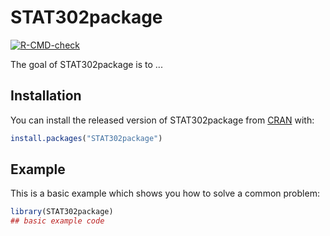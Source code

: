 
# STAT302package

<!-- badges: start -->
[![R-CMD-check](https://github.com/eunicezh/STAT302package/workflows/R-CMD-check/badge.svg)](https://github.com/eunicezh/STAT302package/actions)
<!-- badges: end -->

The goal of STAT302package is to ...

## Installation

You can install the released version of STAT302package from [CRAN](https://CRAN.R-project.org) with:

``` r
install.packages("STAT302package")
```

## Example

This is a basic example which shows you how to solve a common problem:

``` r
library(STAT302package)
## basic example code
```

